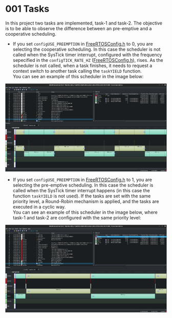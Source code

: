 # 001 Tasks

In this project two tasks are implemented, task-1 and task-2. The objective is to be able to observe the difference between an pre-emptive and a cooperative scheduling.  
- If you set ```configUSE_PREEMPTION``` in [FreeRTOSConfig.h](cfg/FreeRTOSConfig.h) to 0, you are selecting the cooperative scheduling. In this case the scheduler is not called when the SysTick timer interrupt, configured with the frequency sepecified in the ```configTICK_RATE_HZ``` ([FreeRTOSConfig.h](cfg/FreeRTOSConfig.h)), rises. As the scheduler is not called, when a task finishes, it needs to request a context switch to another task calling the ```taskYIELD``` function.  
You can see an example of this scheduler in the image below:

![Alt text](doc/001_Cooperative.png)

- If you set ```configUSE_PREEMPTION``` in [FreeRTOSConfig.h](cfg/FreeRTOSConfig.h) to 1, you are selecting the pre-emptive scheduling. In this case the scheduler is called when the SysTick timer interrupt happens (in this case the function ```taskYIELD``` is not used). If the tasks are set with the same priority level, a Round-Robin mechanism is applied, and the tasks are executed in a cyclic way.  
You can see an example of this scheduler in the image below, where task-1 and task-2 are configured with the same priority level:

![Alt text](doc/001_Preemptive.png)
